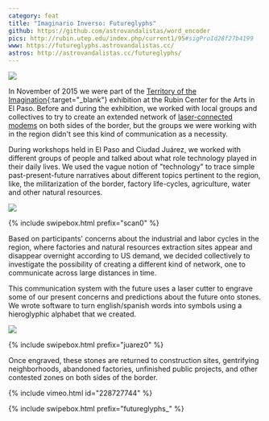 ```yaml
---
category: feat
title: "Imaginario Inverso: Futureglyphs"
github: https://github.com/astrovandalistas/word_encoder
pics: http://rubin.utep.edu/index.php/current1/95#sigProId28f27b4199
www: https://futureglyphs.astrovandalistas.cc/
astros: http://astrovandalistas.cc/futureglyphs/
---
```

![](/assets/projects/futureglyphs/alaser01.jpg)

In November of 2015 we were part of the [Territory of the Imagination](http://rubin.utep.edu/index.php/past1/68){:target="_blank"} exhibition at the Rubin Center for the Arts in El Paso. Before and during the exhibition, we worked with local groups and collectives to try to create an extended network of [laser-connected modems](/laser-chat-fronterizo/) on both sides of the border, but the groups we were working with in the region didn't see this kind of communication as a necessity.

During workshops held in El Paso and Ciudad Juárez, we worked with different groups of people and talked about what role technology played in their daily lives. We used the vague notion of "technology" to trace simple past-present-future narratives about different topics pertinent to the region, like, the militarization of the border, factory life-cycles, agriculture, water and other natural resources.

![](/assets/projects/futureglyphs/scan01.jpg)

{% include swipebox.html prefix="scan0" %}

Based on participants' concerns about the industrial and labor cycles in the region, where factories and natural resources extraction sites appear and disappear overnight according to US demand, we decided collectively to investigate the possibility of creating a different kind of network, one to communicate across large distances in time.

This communication system with the future uses a laser cutter to engrave some of our present concerns and predictions about the future onto stones. We wrote software to turn english/spanish words into symbols using a hieroglyphic alphabet that we created.

![](/assets/projects/futureglyphs/alaser00.jpg)

{% include swipebox.html prefix="juarez0" %}

Once engraved, these stones are returned to construction sites, gentrifying neighborhoods, abandoned factories, unfinished public projects, and other contested zones on both sides of the border.

{% include vimeo.html id="228727744" %}

{% include swipebox.html prefix="futureglyphs_" %}
